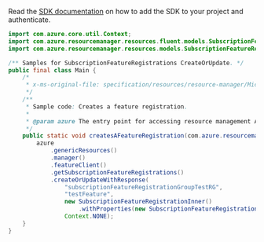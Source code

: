 Read the [SDK documentation](https://github.com/Azure/azure-sdk-for-java/blob/azure-resourcemanager_2.12.0/sdk/resourcemanager/azure-resourcemanager/README.md) on how to add the SDK to your project and authenticate.

```java
import com.azure.core.util.Context;
import com.azure.resourcemanager.resources.fluent.models.SubscriptionFeatureRegistrationInner;
import com.azure.resourcemanager.resources.models.SubscriptionFeatureRegistrationProperties;

/** Samples for SubscriptionFeatureRegistrations CreateOrUpdate. */
public final class Main {
    /*
     * x-ms-original-file: specification/resources/resource-manager/Microsoft.Features/stable/2021-07-01/examples/FeatureRegistration/SubscriptionFeatureRegistrationPUT.json
     */
    /**
     * Sample code: Creates a feature registration.
     *
     * @param azure The entry point for accessing resource management APIs in Azure.
     */
    public static void createsAFeatureRegistration(com.azure.resourcemanager.AzureResourceManager azure) {
        azure
            .genericResources()
            .manager()
            .featureClient()
            .getSubscriptionFeatureRegistrations()
            .createOrUpdateWithResponse(
                "subscriptionFeatureRegistrationGroupTestRG",
                "testFeature",
                new SubscriptionFeatureRegistrationInner()
                    .withProperties(new SubscriptionFeatureRegistrationProperties()),
                Context.NONE);
    }
}
```
